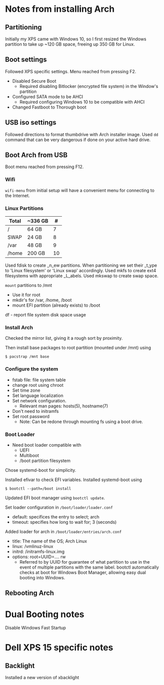 # Notes from installing Arch

## Partitioning

Initially my XPS came with Windows 10, so I first resized the Windows partition
to take up ~120 GB space, freeing up 350 GB for Linux.

## Boot settings

Followed XPS specific settings.
Menu reached from pressing F2.

- Disabled Secure Boot
    - Required disabling Bitlocker (encrypted file system) in the Window's partition
- Configured SATA mode to be AHCI
    - Required configuring Windows 10 to be compatible with AHCI
- Changed Fastboot to Thorough boot

## USB iso settings

Followed directions to format thumbdrive with Arch installer image.
Used `dd` command that can be very dangerous if done on your active hard drive.

## Boot Arch from USB

Boot menu reached from pressing F12.

### Wifi

`wifi-menu` from initial setup will have a convenient menu for connecting
to the Internet.

### Linux Partitions

| Total     | ~336 GB | #  |
| --------- | ------- | -- |
| /         |  64 GB  |  7 |
| SWAP      |  24 GB  |  8 |
| /var      |  48 GB  |  9 |
| /home     | 200 GB  | 10 | 

Used fdisk to create _n_ew partitions.
When partitioning we set their _t_ype to 'Linux filesystem' or 'Linux swap'
accordingly.
Used mkfs to create ext4 filesystems with appropriate _L_abels.
Used mkswap to create swap space.

`mount` partitions to /mnt
- Use it for root
- mkdir's for /var, /home, /boot
- mount EFI partition (already exists) to /boot

df - report file system disk space usage

### Install Arch

Checked the mirror list, giving it a rough sort by proximity.

Then install base packages to root partition (mounted under /mnt) using
```
$ pacstrap /mnt base
```

### Configure the system

- fstab file: file system table
- change root using chroot
- Set time zone
- Set language localization
- Set network configuration.
    - Relevant man pages: hosts(5), hostname(7)
- Don't need to initramfs
- Set root password
    - Note: Can be redone through mounting fs using a boot drive.

### Boot Loader

- Need boot loader compatible with
    - UEFI
    - Multiboot
    - /boot partition filesystem

Chose systemd-boot for simplicity.

Installed efivar to check EFI variables.
Installed systemd-boot using
```
$ bootctl --path=/boot install
```
Updated EFI boot manager using `bootctl update`.

Set loader configuration in `/boot/loader/loader.conf`
- default: specifices the entry to select; arch
- timeout: specifies how long to wait for; 3 (seconds)

Added loader for arch in `/boot/loader/entries/arch.conf`
- title: The name of the OS; Arch Linux
- linux: /vmlinuz-linux
- initrd: /initramfs-linux.img
- options: root=UUID=.... rw
    - Referred to by UUID for guarantee of what partition to use in the
    event of multiple partitions with the same label.
bootctl automatically checks at boot for Windows Boot Manager, allowing
easy dual booting into Windows.

## Rebooting Arch

# Dual Booting notes

Disable Windows Fast Startup

# Dell XPS 15 specific notes

## Backlight

Installed a new version of xbacklight
